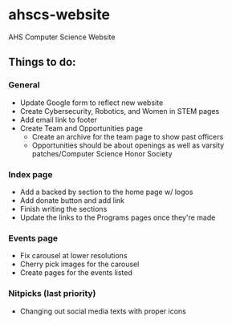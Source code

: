 # ahscs-website
AHS Computer Science Website

## Things to do:
### General
* Update Google form to reflect new website
* Create Cybersecurity, Robotics, and Women in STEM pages
* Add email link to footer
* Create Team and Opportunities page
  * Create an archive for the team page to show past officers
  * Opportunities should be about openings as well as varsity patches/Computer Science Honor Society
### Index page
* Add a backed by section to the home page w/ logos
* Add donate button and add link
* Finish writing the sections
* Update the links to the Programs pages once they're made
### Events page
* Fix carousel at lower resolutions
* Cherry pick images for the carousel
* Create pages for the events listed
### Nitpicks (last priority)
* Changing out social media texts with proper icons
